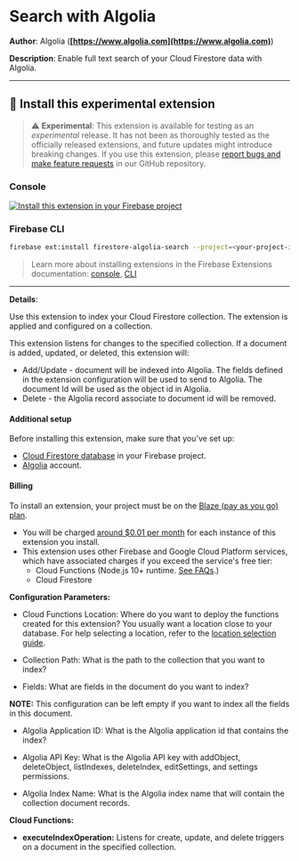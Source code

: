 # Search with Algolia

**Author**: Algolia (**[https://www.algolia.com](https://www.algolia.com)**)

**Description**: Enable full text search of your Cloud Firestore data with Algolia.

---

## 🧩 Install this experimental extension

> ⚠️ **Experimental**: This extension is available for testing as an _experimental_ release. It has not been as thoroughly tested as the officially released extensions, and future updates might introduce breaking changes. If you use this extension, please [report bugs and make feature requests](https://github.com/algolia/algolia-firebase-extension/issues/new) in our GitHub repository.

### Console

[![Install this extension in your Firebase project](../install-extension.png?raw=true "Install this extension in your Firebase project")](https://console.firebase.google.com/project/_/extensions/install?sourceName=projects/firestore-algolia-search/sources/??)

### Firebase CLI

```bash
firebase ext:install firestore-algolia-search --project=<your-project-id>
```

> Learn more about installing extensions in the Firebase Extensions documentation: [console](https://firebase.google.com/docs/extensions/install-extensions?platform=console), [CLI](https://firebase.google.com/docs/extensions/install-extensions?platform=cli)

---

**Details**:

Use this extension to index your Cloud Firestore collection.  The extension is applied and configured on a collection.

This extension listens for changes to the specified collection. If a document is added, updated, or deleted, this
extension will:

- Add/Update - document will be indexed into Algolia.  The fields defined in the extension configuration will be used to send to Algolia.  The document Id will be used as the object id in Algolia.
- Delete - the Algolia record associate to document id will be removed.

#### Additional setup

Before installing this extension, make sure that you've set up:
- [Cloud Firestore database](https://firebase.google.com/docs/firestore/quickstart) in your Firebase project.
- [Algolia](https://www.algolia.com/) account.


#### Billing

To install an extension, your project must be on the
[Blaze (pay as you go) plan][blaze-pricing].

- You will be charged [around $0.01 per month][pricing-examples] for each
  instance of this extension you install.
- This extension uses other Firebase and Google Cloud Platform services,
  which have associated charges if you exceed the service's free tier:
  - Cloud Functions (Node.js 10+ runtime. [See FAQs][faq].)
  - Cloud Firestore

[blaze-pricing]: https://firebase.google.com/pricing
[pricing-examples]: https://cloud.google.com/functions/pricing#pricing_examples
[faq]: https://firebase.google.com/support/faq#expandable-24

**Configuration Parameters:**

- Cloud Functions Location: Where do you want to deploy the functions created for this extension? You usually want a location close to your database. For help selecting a location, refer to the [location selection guide](https://firebase.google.com/docs/functions/locations).

- Collection Path: What is the path to the collection that you want to index?

- Fields: What are fields in the document do you want to index?

**NOTE:** This configuration can be left empty if you want to index all the fields in this document.

- Algolia Application ID: What is the Algolia application id that contains the index?

- Algolia API Key: What is the Algolia API key with addObject, deleteObject, listIndexes, deleteIndex, editSettings, and settings permissions.

- Algolia Index Name: What is the Algolia index name that will contain the collection document records.

**Cloud Functions:**

- **executeIndexOperation:** Listens for create, update, and delete triggers on a document in the specified collection.

